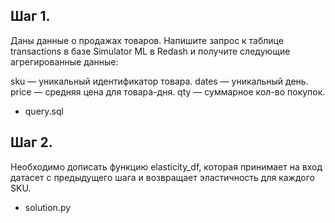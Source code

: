 ## Шаг 1. 
Даны данные о продажах товаров. 
Напишите запрос к таблице transactions в базе Simulator ML в Redash и получите следующие агрегированные данные:

sku — уникальный идентификатор товара.
dates — уникальный день.
price — средняя цена для товара-дня.
qty — суммарное кол-во покупок.

- query.sql

## Шаг 2.
Необходимо дописать функцию elasticity_df, 
которая принимает на вход датасет с предыдущего шага и возвращает эластичность для каждого SKU.

- solution.py